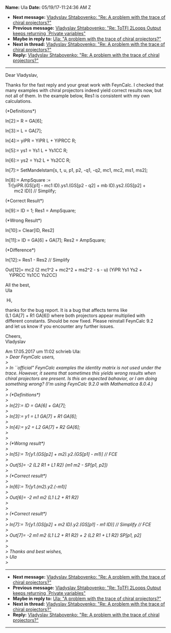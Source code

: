 **Name:** Ula
**Date:** 05/19/17-11:24:36 AM Z

  - **Next message:** [Vladyslav Shtabovenko: "Re: A problem with the
    trace of chiral projectors?"](1252.html)
  - **Previous message:** [Vladyslav Shtabovenko: "Re: ToTFI 2Loops
    Output keeps returning \`Private variables"](1250.html)
  - **Maybe in reply to:** [Ula: "A problem with the trace of chiral
    projectors?"](1248.html)
  - **Next in thread:** [Vladyslav Shtabovenko: "Re: A problem with the
    trace of chiral projectors?"](1252.html)
  - **Reply:** [Vladyslav Shtabovenko: "Re: A problem with the trace of
    chiral projectors?"](1252.html)

-----

Dear Vladyslav,  

Thanks for the fast reply and your great work with FeynCalc. I checked
that many examples with chiral projectors indeed yield correct results
now, but not all of them. In the example below, Res1 is consistent with
my own calculations.  

(\*Definitions\*)  

In[2]:= R = GA[6];  

In[3]:= L = GA[7];  

In[4]:= yiPR = YiPR L + YiPRCC R;  

In[5]:= ys1 = Ys1 L + Ys1CC R;  

In[6]:= ys2 = Ys2 L + Ys2CC R;  

In[7]:= SetMandelstam[s, t, u, p1, p2, -q1, -q2, mc1, mc2,
ms1, ms2];  

In[8]:= AmpSquare :=  
  Tr[yiPR.(GS[p1] - mc1 ID).ys1.(GS[p2 - q2] + mb
ID).ys2.(GS[p2] +  
       mc2 ID)] // Simplify;  

(\*Correct Result\*)  

In[9]:= ID = 1; Res1 = AmpSquare;  

(\*Wrong Result\*)  

In[10]:= Clear[ID, Res2]  

In[11]:= ID = GA[6] + GA[7]; Res2 = AmpSquare;  

(\*Difference\*)  

In[12]:= Res1 - Res2 // Simplify  

Out[12]= mc2 (2 mc1^2 + mc2^2 + ms2^2 - s - u) (YiPR Ys1 Ys2 +  
   YiPRCC Ys1CC Ys2CC)  

All the best,  
Ula  

 Hi,  

thanks for the bug report. It is a bug that affects terms like  
(L1 GA[7] + R1 GA[6]) where both projectors appear
multiplied with  
different constants. Should be now fixed. Please reinstall FeynCalc
9.2  
and let us know if you encounter any further issues.  

Cheers,  
Vladyslav  

Am 17.05.2017 um 11:02 schrieb Ula:  
*\> Dear FeynCalc users,*  
*\>*  
*\> In \`\`official" FeynCalc examples the identity matrix is not used
under the trace. However, it seems that sometimes this yields wrong
results when chiral projectors are present. Is this an expected
bahavior, or I am doing something wrong? (I'm using FeynCalc 9.2.0 with
Mathematica 8.0.4.)*  
*\>*  
*\> (\*Definitions\*)*  
*\>*  
*\> In[2]:= ID = GA[6] + GA[7];*  
*\>*  
*\> In[3]:= y1 = L1 GA[7] + R1 GA[6];*  
*\>*  
*\> In[4]:= y2 = L2 GA[7] + R2 GA[6];*  
*\>*  
*\>*  
*\> (\*Worng result\*)*  
*\>*  
*\> In[5]:= Tr[y1.(GS[p2] + m2).y2.(GS[p1] -
m1)] // FCE*  
*\>*  
*\> Out[5]= -2 (L2 R1 + L1 R2) (m1 m2 - SP[p1, p2])*  
*\>*  
*\> (\*Correct result\*)*  
*\>*  
*\> In[6]:= Tr[y1.(m2).y2.(-m1)]*  
*\>*  
*\> Out[6]= -2 m1 m2 (L1 L2 + R1 R2)*  
*\>*  
*\>*  
*\> (\*Correct result\*)*  
*\>*  
*\> In[7]:= Tr[y1.(GS[p2] + m2
ID).y2.(GS[p1] - m1 ID)] // Simplify // FCE*  
*\>*  
*\> Out[7]= -2 m1 m2 (L1 L2 + R1 R2) + 2 (L2 R1 + L1 R2)
SP[p1, p2]*  
*\>*  
*\>*  
*\> Thanks and best wishes,*  
*\> Ula*  
*\>*  

-----

  - **Next message:** [Vladyslav Shtabovenko: "Re: A problem with the
    trace of chiral projectors?"](1252.html)
  - **Previous message:** [Vladyslav Shtabovenko: "Re: ToTFI 2Loops
    Output keeps returning \`Private variables"](1250.html)
  - **Maybe in reply to:** [Ula: "A problem with the trace of chiral
    projectors?"](1248.html)
  - **Next in thread:** [Vladyslav Shtabovenko: "Re: A problem with the
    trace of chiral projectors?"](1252.html)
  - **Reply:** [Vladyslav Shtabovenko: "Re: A problem with the trace of
    chiral projectors?"](1252.html)

-----

